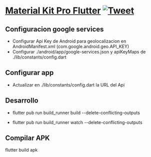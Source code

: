 # [Material Kit Pro Flutter](https://creativetimofficial.github.io/material-kit-pro-flutter) [![Tweet](https://img.shields.io/twitter/url/http/shields.io.svg?style=social&logo=twitter)](https://twitter.com/intent/tweet?text=Start%20Your%20Development%20With%20A%20Badass%20Flutter%20app%20inspired%20by%20Material%20Design.%0Ahttps%3A//demos.creative-tim.com/material-kit-pro-flutter/)

## Configuracion google services
- Configurar Api Key de Android para geolocalizacion en AndroidManifest.xml (com.google.android.geo.API_KEY)
- Configurar ./android/app/google-services.json y apiKeyMaps de ./lib/constants/config.dart

## Configurar app
- Actualizar en ./lib/constants/config.dart la URL del Api  

## Desarrollo
- flutter pub run build_runner build --delete-conflicting-outputs

- flutter pub run build_runner watch --delete-conflicting-outputs

## Compilar APK
flutter build apk

